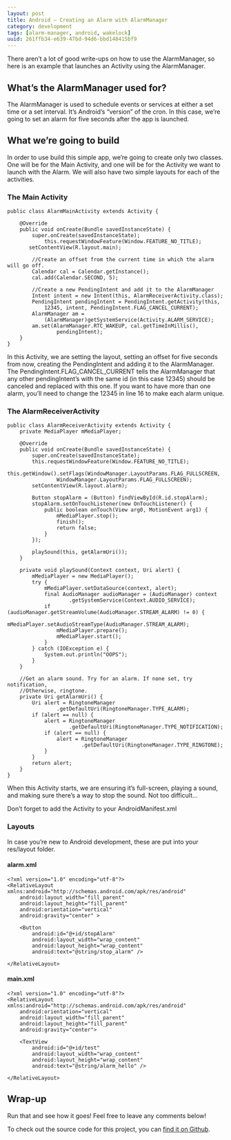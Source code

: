 ```yaml
---
layout: post
title: Android – Creating an Alarm with AlarmManager
category: development
tags: [alarm-manager, android, wakelock]
uuid: 261ffb34-e639-47bd-94d6-bbd148415bf9
---
```


There aren’t a lot of good write-ups on how to use the AlarmManager, so here is an example that launches an Activity using the AlarmManager.

<!--more-->

## What’s the AlarmManager used for?

The AlarmManager is used to schedule events or services at either a set time or a set interval. It’s Android’s “version” of the cron. In this case, we’re going to set an alarm for five seconds after the app is launched.

## What we’re going to build
In order to use build this simple app, we’re going to create only two classes. One will be for the Main Activity, and one will be for the Activity we want to launch with the Alarm. We will also have two simple layouts for each of the activities.


### The Main Activity

<pre><code class="java">public class AlarmMainActivity extends Activity {

    @Override
    public void onCreate(Bundle savedInstanceState) {
        super.onCreate(savedInstanceState);
            this.requestWindowFeature(Window.FEATURE_NO_TITLE);
       setContentView(R.layout.main);

        //Create an offset from the current time in which the alarm will go off.
        Calendar cal = Calendar.getInstance();
        cal.add(Calendar.SECOND, 5);

        //Create a new PendingIntent and add it to the AlarmManager
        Intent intent = new Intent(this, AlarmReceiverActivity.class);
        PendingIntent pendingIntent = PendingIntent.getActivity(this,
            12345, intent, PendingIntent.FLAG_CANCEL_CURRENT);
        AlarmManager am = 
            (AlarmManager)getSystemService(Activity.ALARM_SERVICE);
        am.set(AlarmManager.RTC_WAKEUP, cal.getTimeInMillis(),
                pendingIntent);
    }
}</code></pre>


In this Activity, we are setting the layout, setting an offset for five seconds from now, creating the PendingIntent and adding it to the AlarmManager. The PendingIntent.FLAG\_CANCEL\_CURRENT tells the AlarmManager that any other pendingIntent’s with the same id (in this case 12345) should be canceled and replaced with this one. If you want to have more than one alarm, you’ll need to change the 12345 in line 16 to make each alarm unique.

### The AlarmReceiverActivity

<pre><code class="java">public class AlarmReceiverActivity extends Activity {
    private MediaPlayer mMediaPlayer; 

    @Override
    public void onCreate(Bundle savedInstanceState) {
        super.onCreate(savedInstanceState);
        this.requestWindowFeature(Window.FEATURE_NO_TITLE);
        this.getWindow().setFlags(WindowManager.LayoutParams.FLAG_FULLSCREEN,
                WindowManager.LayoutParams.FLAG_FULLSCREEN);
        setContentView(R.layout.alarm);

        Button stopAlarm = (Button) findViewById(R.id.stopAlarm);
        stopAlarm.setOnTouchListener(new OnTouchListener() {
            public boolean onTouch(View arg0, MotionEvent arg1) {
                mMediaPlayer.stop();
                finish();
                return false;
            }
        });

        playSound(this, getAlarmUri());
    }

    private void playSound(Context context, Uri alert) {
        mMediaPlayer = new MediaPlayer();
        try {
            mMediaPlayer.setDataSource(context, alert);
            final AudioManager audioManager = (AudioManager) context
                    .getSystemService(Context.AUDIO_SERVICE);
            if (audioManager.getStreamVolume(AudioManager.STREAM_ALARM) != 0) {
                mMediaPlayer.setAudioStreamType(AudioManager.STREAM_ALARM);
                mMediaPlayer.prepare();
                mMediaPlayer.start();
            }
        } catch (IOException e) {
            System.out.println("OOPS");
        }
    }

    //Get an alarm sound. Try for an alarm. If none set, try notification, 
    //Otherwise, ringtone.
    private Uri getAlarmUri() {
        Uri alert = RingtoneManager
                .getDefaultUri(RingtoneManager.TYPE_ALARM);
        if (alert == null) {
            alert = RingtoneManager
                    .getDefaultUri(RingtoneManager.TYPE_NOTIFICATION);
            if (alert == null) {
                alert = RingtoneManager
                        .getDefaultUri(RingtoneManager.TYPE_RINGTONE);
            }
        }
        return alert;
    }
}</code></pre>


When this Activity starts, we are ensuring it’s full-screen, playing a sound, and making sure there’s a way to stop the sound. Not too difficult…

Don’t forget to add the Activity to your AndroidManifest.xml


### Layouts

In case you’re new to Android development, these are put into your res/layout folder.

#### alarm.xml

<pre><code class="xml">&lt;?xml version="1.0" encoding="utf-8"?&gt;
&lt;RelativeLayout xmlns:android="http://schemas.android.com/apk/res/android"
    android:layout_width="fill_parent"
    android:layout_height="fill_parent"
    android:orientation="vertical"
    android:gravity="center" &gt;

    &lt;Button
        android:id="@+id/stopAlarm"
        android:layout_width="wrap_content"
        android:layout_height="wrap_content"
        android:text="@string/stop_alarm" /&gt;

&lt;/RelativeLayout&gt;</code></pre>

#### main.xml

<pre><code class="xml">&lt;?xml version="1.0" encoding="utf-8"?&gt;
&lt;RelativeLayout xmlns:android="http://schemas.android.com/apk/res/android"
    android:orientation="vertical"
    android:layout_width="fill_parent"
    android:layout_height="fill_parent"
    android:gravity="center"&gt;

    &lt;TextView
        android:id="@+id/test"
        android:layout_width="wrap_content"
        android:layout_height="wrap_content"
        android:text="@string/alarm_hello" /&gt;

&lt;/RelativeLayout&gt;</code></pre>


## Wrap-up

Run that and see how it goes! Feel free to leave any comments below!

To check out the source code for this project, you can [find it on Github](https://github.com/Nerdwin15/android-alarmmanager-demo).


